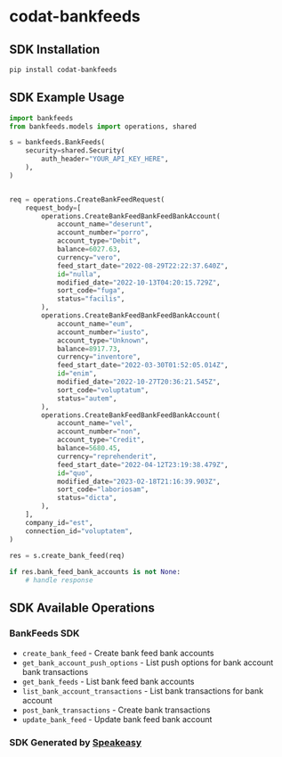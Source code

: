 # codat-bankfeeds

<!-- Start SDK Installation -->
## SDK Installation

```bash
pip install codat-bankfeeds
```
<!-- End SDK Installation -->

## SDK Example Usage
<!-- Start SDK Example Usage -->
```python
import bankfeeds
from bankfeeds.models import operations, shared

s = bankfeeds.BankFeeds(
    security=shared.Security(
        auth_header="YOUR_API_KEY_HERE",
    ),
)


req = operations.CreateBankFeedRequest(
    request_body=[
        operations.CreateBankFeedBankFeedBankAccount(
            account_name="deserunt",
            account_number="porro",
            account_type="Debit",
            balance=6027.63,
            currency="vero",
            feed_start_date="2022-08-29T22:22:37.640Z",
            id="nulla",
            modified_date="2022-10-13T04:20:15.729Z",
            sort_code="fuga",
            status="facilis",
        ),
        operations.CreateBankFeedBankFeedBankAccount(
            account_name="eum",
            account_number="iusto",
            account_type="Unknown",
            balance=8917.73,
            currency="inventore",
            feed_start_date="2022-03-30T01:52:05.014Z",
            id="enim",
            modified_date="2022-10-27T20:36:21.545Z",
            sort_code="voluptatum",
            status="autem",
        ),
        operations.CreateBankFeedBankFeedBankAccount(
            account_name="vel",
            account_number="non",
            account_type="Credit",
            balance=5680.45,
            currency="reprehenderit",
            feed_start_date="2022-04-12T23:19:38.479Z",
            id="quo",
            modified_date="2023-02-18T21:16:39.903Z",
            sort_code="laboriosam",
            status="dicta",
        ),
    ],
    company_id="est",
    connection_id="voluptatem",
)
    
res = s.create_bank_feed(req)

if res.bank_feed_bank_accounts is not None:
    # handle response
```
<!-- End SDK Example Usage -->

<!-- Start SDK Available Operations -->
## SDK Available Operations

### BankFeeds SDK

* `create_bank_feed` - Create bank feed bank accounts
* `get_bank_account_push_options` - List push options for bank account bank transactions
* `get_bank_feeds` - List bank feed bank accounts
* `list_bank_account_transactions` - List bank transactions for bank account
* `post_bank_transactions` - Create bank transactions
* `update_bank_feed` - Update bank feed bank account
<!-- End SDK Available Operations -->

### SDK Generated by [Speakeasy](https://docs.speakeasyapi.dev/docs/using-speakeasy/client-sdks)
